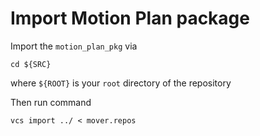 # Import Motion Plan package
Import the `motion_plan_pkg` via
``` 
cd ${SRC}
```
where `${ROOT}` is your `root` directory of the repository

Then run command
```
vcs import ../ < mover.repos
```
